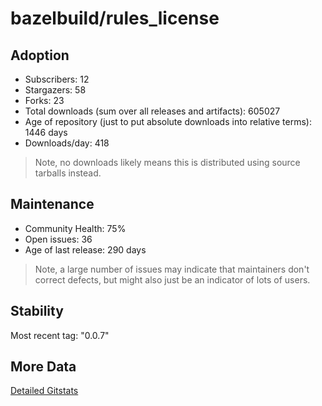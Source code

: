 # bazelbuild/rules_license

## Adoption

- Subscribers: 12
- Stargazers: 58
- Forks: 23
- Total downloads (sum over all releases and artifacts): 605027
- Age of repository (just to put absolute downloads into relative terms): 1446 days
- Downloads/day: 418

> Note, no downloads likely means this is distributed using source tarballs instead.

## Maintenance

- Community Health: 75%
- Open issues: 36
- Age of last release: 290 days

> Note, a large number of issues may indicate that maintainers don't correct defects, but might also
> just be an indicator of lots of users.

## Stability

Most recent tag: "0.0.7"

## More Data

[Detailed Gitstats](/bazel-catalog/gitstats/bazelbuild/rules_license)

